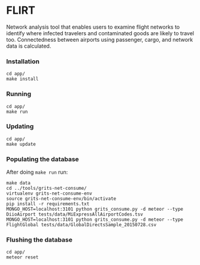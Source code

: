 # FLIRT

Network analysis tool that enables users to examine flight networks to identify where infected travelers and contaminated goods are likely to travel too. Connectedness between airports using passenger, cargo, and network data is calculated.

### Installation

```
cd app/
make install
```

### Running

```
cd app/
make run
```

### Updating

```
cd app/
make update
```

### Populating the database

After doing `make run` run:

```
make data
cd ../tools/grits-net-consume/
virtualenv grits-net-consume-env
source grits-net-consume-env/bin/activate
pip install -r requirements.txt
MONGO_HOST=localhost:3101 python grits_consume.py -d meteor --type DiioAirport tests/data/MiExpressAllAirportCodes.tsv
MONGO_HOST=localhost:3101 python grits_consume.py -d meteor --type FlightGlobal tests/data/GlobalDirectsSample_20150728.csv
```

### Flushing the database

```
cd app/
meteor reset
```
